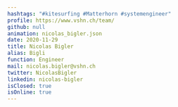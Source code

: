 ```yaml
---
hashtags: "#kitesurfing #Matterhorn #systemengineer"
profile: https://www.vshn.ch/team/
github: null
animation: nicolas_bigler.json
date: 2020-11-29
title: Nicolas Bigler
alias: Bigli
function: Engineer
mail: nicolas.bigler@vshn.ch
twitter: NicolasBigler
linkedin: nicolas-bigler
isClosed: true
isOnline: true
---
```

